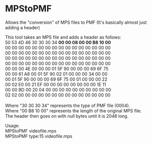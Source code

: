 # MPStoPMF
Allows the "conversion" of MPS files to PMF (It's basically almost just adding a header)

This tool takes an MPS file and adds a header as follows:<br />
50 53 4D 46 30 30 30 34 <strong>00 00 08 00 00 B8 10 00</strong><br />
00 00 00 00 00 00 00 00 00 00 00 00 00 00 00 00<br />
00 00 00 00 00 00 00 00 00 00 00 00 00 00 00 00<br />
00 00 00 00 00 00 00 00 00 00 00 00 00 00 00 00<br />
00 00 00 00 00 00 00 00 00 00 00 00 00 00 00 00<br />
00 00 00 4E 00 00 00 01 5F 90 00 00 00 69 6F 75<br />
00 00 61 A8 00 01 5F 90 02 01 00 00 00 34 00 00<br />
00 01 5F 90 00 00 00 69 6F 75 00 01 00 00 00 22<br />
00 02 E0 00 21 EF 00 00 00 00 00 00 00 00 1E 11<br />
00 00 BD 00 20 04 00 00 00 00 00 00 00 00 00 00<br />
02 02 00 00 00 00 00 00 00 00 00 00 00 00 00 00<br />
<br />
Where "30 30 30 34" represents the type of PMF file (0004).<br />
Where "00 B8 10 00" represents the length of the original MPS file.<br />
The header then goes on with null bytes until it is 2048 long.<br />

Usage:<br />
MPStoPMF videofile.mps<br />
MPStoPMF type:15 videofile.mps<br />
